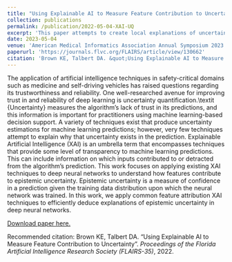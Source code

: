 ```yaml
---
title: "Using Explainable AI to Measure Feature Contribution to Uncertainty"
collection: publications
permalink: /publication/2022-05-04-XAI-UQ
excerpt: 'This paper attempts to create local explanations of uncertainty using existing XAI methods and RUF.'
date: 2023-05-04
venue: 'American Medical Informatics Association Annual Symposium 2023'
paperurl: 'https://journals.flvc.org/FLAIRS/article/view/130662'
citation: 'Brown KE, Talbert DA. &quot;Using Explainable AI to Measure Feature Contribution to Uncertainty&quot;. <i>Proceedings of the Florida Artificial Intelligence Research Society (FLAIRS-35)</i>, 2022.'
---
```

The application of artificial intelligence techniques in safety-critical domains such as medicine and self-driving vehicles has raised questions regarding its trustworthiness and reliability. One well-researched avenue for improving trust in and reliability of deep learning is uncertainty quantification.\textit {Uncertainty} measures the algorithm’s lack of trust in its predictions, and this information is important for practitioners using machine learning-based decision support. A variety of techniques exist that produce uncertainty estimations for machine learning predictions; however, very few techniques attempt to explain why that uncertainty exists in the prediction. Explainable Artificial Intelligence (XAI) is an umbrella term that encompasses techniques that provide some level of transparency to machine learning predictions. This can include information on which inputs contributed to or detracted from the algorithm’s prediction. This work focuses on applying existing XAI techniques to deep neural networks to understand how features contribute to epistemic uncertainty. Epistemic uncertainty is a measure of confidence in a prediction given the training data distribution upon which the neural network was trained. In this work, we apply common feature attribution XAI techniques to efficiently deduce explanations of epistemic uncertainty in deep neural networks.

[Download paper here.](https://journals.flvc.org/FLAIRS/article/view/130662)

Recommended citation: Brown KE, Talbert DA. “Using Explainable AI to Measure Feature Contribution to Uncertainty”. <i>Proceedings of the Florida Artificial Intelligence Research Society (FLAIRS-35)</i>, 2022.